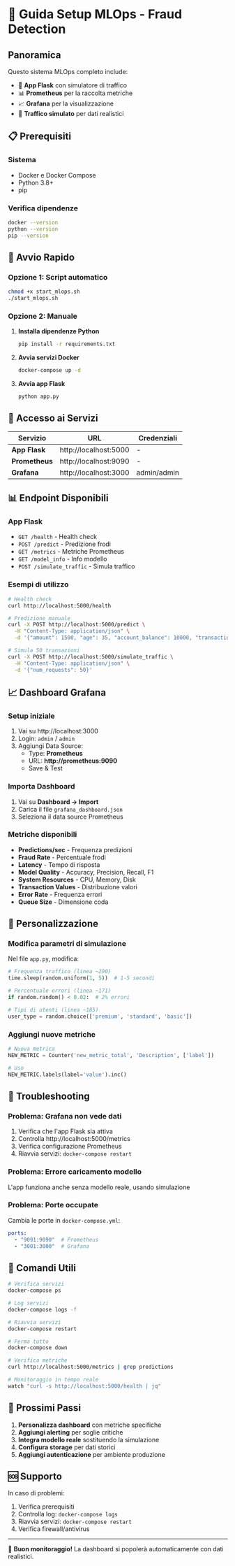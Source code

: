 # 🚀 Guida Setup MLOps - Fraud Detection

## Panoramica
Questo sistema MLOps completo include:
- 🤖 **App Flask** con simulatore di traffico
- 📊 **Prometheus** per la raccolta metriche
- 📈 **Grafana** per la visualizzazione
- 🔄 **Traffico simulato** per dati realistici

## 📋 Prerequisiti

### Sistema
- Docker e Docker Compose
- Python 3.8+
- pip

### Verifica dipendenze
```bash
docker --version
python --version
pip --version
```

## 🚀 Avvio Rapido

### Opzione 1: Script automatico
```bash
chmod +x start_mlops.sh
./start_mlops.sh
```

### Opzione 2: Manuale

1. **Installa dipendenze Python**
   ```bash
   pip install -r requirements.txt
   ```

2. **Avvia servizi Docker**
   ```bash
   docker-compose up -d
   ```

3. **Avvia app Flask**
   ```bash
   python app.py
   ```

## 🎯 Accesso ai Servizi

| Servizio | URL | Credenziali |
|----------|-----|-------------|
| **App Flask** | http://localhost:5000 | - |
| **Prometheus** | http://localhost:9090 | - |
| **Grafana** | http://localhost:3000 | admin/admin |

## 📊 Endpoint Disponibili

### App Flask
- `GET /health` - Health check
- `POST /predict` - Predizione frodi
- `GET /metrics` - Metriche Prometheus  
- `GET /model_info` - Info modello
- `POST /simulate_traffic` - Simula traffico

### Esempi di utilizzo
```bash
# Health check
curl http://localhost:5000/health

# Predizione manuale
curl -X POST http://localhost:5000/predict \
  -H "Content-Type: application/json" \
  -d '{"amount": 1500, "age": 35, "account_balance": 10000, "transaction_frequency": 12, "location_risk": 0.3}'

# Simula 50 transazioni
curl -X POST http://localhost:5000/simulate_traffic \
  -H "Content-Type: application/json" \
  -d '{"num_requests": 50}'
```

## 📈 Dashboard Grafana

### Setup iniziale
1. Vai su http://localhost:3000
2. Login: `admin` / `admin`
3. Aggiungi Data Source:
   - Type: **Prometheus**
   - URL: **http://prometheus:9090**
   - Save & Test

### Importa Dashboard
1. Vai su **Dashboard → Import**
2. Carica il file `grafana_dashboard.json`
3. Seleziona il data source Prometheus

### Metriche disponibili
- **Predictions/sec** - Frequenza predizioni
- **Fraud Rate** - Percentuale frodi
- **Latency** - Tempo di risposta
- **Model Quality** - Accuracy, Precision, Recall, F1
- **System Resources** - CPU, Memory, Disk
- **Transaction Values** - Distribuzione valori
- **Error Rate** - Frequenza errori
- **Queue Size** - Dimensione coda

## 🔧 Personalizzazione

### Modifica parametri di simulazione
Nel file `app.py`, modifica:
```python
# Frequenza traffico (linea ~290)
time.sleep(random.uniform(1, 5))  # 1-5 secondi

# Percentuale errori (linea ~171)
if random.random() < 0.02:  # 2% errori

# Tipi di utenti (linea ~185)
user_type = random.choice(['premium', 'standard', 'basic'])
```

### Aggiungi nuove metriche
```python
# Nuova metrica
NEW_METRIC = Counter('new_metric_total', 'Description', ['label'])

# Uso
NEW_METRIC.labels(label='value').inc()
```

## 🐛 Troubleshooting

### Problema: Grafana non vede dati
1. Verifica che l'app Flask sia attiva
2. Controlla http://localhost:5000/metrics
3. Verifica configurazione Prometheus
4. Riavvia servizi: `docker-compose restart`

### Problema: Errore caricamento modello
L'app funziona anche senza modello reale, usando simulazione

### Problema: Porte occupate
Cambia le porte in `docker-compose.yml`:
```yaml
ports:
  - "9091:9090"  # Prometheus
  - "3001:3000"  # Grafana
```

## 📝 Comandi Utili

```bash
# Verifica servizi
docker-compose ps

# Log servizi
docker-compose logs -f

# Riavvia servizi
docker-compose restart

# Ferma tutto
docker-compose down

# Verifica metriche
curl http://localhost:5000/metrics | grep predictions

# Monitoraggio in tempo reale
watch "curl -s http://localhost:5000/health | jq"
```

## 🎯 Prossimi Passi

1. **Personalizza dashboard** con metriche specifiche
2. **Aggiungi alerting** per soglie critiche
3. **Integra modello reale** sostituendo la simulazione
4. **Configura storage** per dati storici
5. **Aggiungi autenticazione** per ambiente produzione

## 🆘 Supporto

In caso di problemi:
1. Verifica prerequisiti
2. Controlla log: `docker-compose logs`
3. Riavvia servizi: `docker-compose restart`
4. Verifica firewall/antivirus

---

🎉 **Buon monitoraggio!** La dashboard si popolerà automaticamente con dati realistici. 